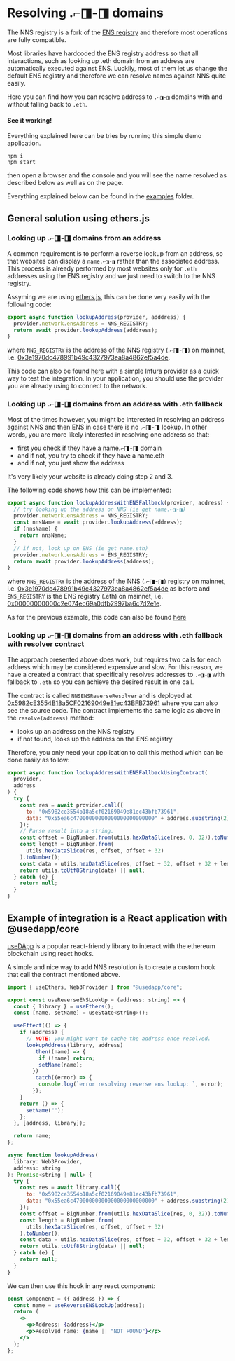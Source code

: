 # Resolving .⌐◨-◨ domains

The NNS registry is a fork of the [ENS registry](https://ens.domains/) and therefore most operations are fully compatible.

Most libraries have hardcoded the ENS registry address so that all interactions, such as looking up .eth domain from an address are automatically executed against ENS. Luckily, most of them let us change the default ENS registry and therefore we can resolve names against NNS quite easily.

Here you can find how you can resolve address to `.⌐◨-◨` domains with and without falling back to `.eth`.

#### See it working!

Everything explained here can be tries by running this simple demo application.

```
npm i
npm start
```

then open a browser and the console and you will see the name resolved as described below
as well as on the page.

Everything explained below can be found in the [examples](./src/examples/) folder.

## General solution using ethers.js

### Looking up .⌐◨-◨ domains from an address

A common requirement is to perform a reverse lookup from an address,
so that websites can display a `name.⌐◨-◨` rather than the associated address.
This process is already performed by most websites only for `.eth` addresses using the ENS registry and we just need to switch to the NNS registry.

Assyming we are using [ethers.js](https://docs.ethers.io/v5/), this can be done very easily with the following code:

```js
export async function lookupAddress(provider, adddress) {
  provider.network.ensAddress = NNS_REGISTRY;
  return await provider.lookupAddress(adddress);
}
```

where `NNS_REGISTRY` is the address of the NNS registry (.⌐◨-◨) on mainnet, i.e. [0x3e1970dc478991b49c4327973ea8a4862ef5a4de](https://etherscan.io/address/0x3e1970dc478991b49c4327973ea8a4862ef5a4de).

This code can also be found [here](./src/examples/ethers.js) with a simple Infura provider as a quick way to test the integration. In your application, you should use the provider you are already using to connect to the network.

### Looking up .⌐◨-◨ domains from an address with .eth fallback

Most of the times however, you might be interested in resolving an address against NNS and then ENS in case there is no .⌐◨-◨ lookup.
In other words, you are more likely interested in resolving one address so that:

- first you check if they have a name.⌐◨-◨ domain
- and if not, you try to check if they have a name.eth
- and if not, you just show the address

It's very likely your website is already doing step 2 and 3.

The following code shows how this can be implemented:

```js
export async function lookupAddressWithENSFallback(provider, address) {
  // try looking up the address on NNS (ie get name.⌐◨-◨)
  provider.network.ensAddress = NNS_REGISTRY;
  const nnsName = await provider.lookupAddress(address);
  if (nnsName) {
    return nnsName;
  }
  // if not, look up on ENS (ie get name.eth)
  provider.network.ensAddress = ENS_REGISTRY;
  return await provider.lookupAddress(address);
}
```

where `NNS_REGISTRY` is the address of the NNS (.⌐◨-◨) registry on mainnet, i.e. [0x3e1970dc478991b49c4327973ea8a4862ef5a4de](https://etherscan.io/address/0x3e1970dc478991b49c4327973ea8a4862ef5a4de) as before and `ENS_REGISTRY` is the ENS registry (.eth) on mainnet, i.e. [0x00000000000c2e074ec69a0dfb2997ba6c7d2e1e](https://etherscan.io/address/0x00000000000c2e074ec69a0dfb2997ba6c7d2e1e).

As for the previous example, this code can also be found [here](./src/examples/ethers.js)

### Looking up .⌐◨-◨ domains from an address with .eth fallback with resolver contract

The approach presented above does work, but requires two calls for each address which may be considered expensive and slow. For this reason, we have a created a contract that specifically resolves addresses to `.⌐◨-◨` with fallback to `.eth` so you can achieve the desired result in one call.

The contract is called `NNSENSReverseResolver` and is deployed at [0x5982cE3554B18a5CF02169049e81ec43BFB73961](https://etherscan.io/address/0x5982cE3554B18a5CF02169049e81ec43BFB73961) where you can also see the source code. The contract implements the same logic as above in the `resolve(address)` method:

- looks up an address on the NNS registry
- if not found, looks up the address on the ENS registry

Therefore, you only need your application to call this method which can be done easily as follow:

```js
export async function lookupAddressWithENSFallbackUsingContract(
  provider,
  address
) {
  try {
    const res = await provider.call({
      to: "0x5982ce3554b18a5cf02169049e81ec43bfb73961",
      data: "0x55ea6c47000000000000000000000000" + address.substring(2), // resolve() method
    });
    // Parse result into a string.
    const offset = BigNumber.from(utils.hexDataSlice(res, 0, 32)).toNumber();
    const length = BigNumber.from(
      utils.hexDataSlice(res, offset, offset + 32)
    ).toNumber();
    const data = utils.hexDataSlice(res, offset + 32, offset + 32 + length);
    return utils.toUtf8String(data) || null;
  } catch (e) {
    return null;
  }
}
```

## Example of integration is a React application with @usedapp/core

[useDApp](https://github.com/TrueFiEng/useDApp) is a popular react-friendly library to interact with the ethereum blockchain using react hooks.

A simple and nice way to add NNS resolution is to create a custom hook that call the contract mentioned above.

```jsx
import { useEthers, Web3Provider } from "@usedapp/core";

export const useReverseENSLookUp = (address: string) => {
  const { library } = useEthers();
  const [name, setName] = useState<string>();

  useEffect(() => {
    if (address) {
      // NOTE: you might want to cache the address once resolved.
      lookupAddress(library, address)
        .then((name) => {
          if (!name) return;
          setName(name);
        })
        .catch((error) => {
          console.log(`error resolving reverse ens lookup: `, error);
        });
    }
    return () => {
      setName("");
    };
  }, [address, library]);

  return name;
};

async function lookupAddress(
  library: Web3Provider,
  address: string
): Promise<string | null> {
  try {
    const res = await library.call({
      to: "0x5982ce3554b18a5cf02169049e81ec43bfb73961",
      data: "0x55ea6c47000000000000000000000000" + address.substring(2),method
    });
    const offset = BigNumber.from(utils.hexDataSlice(res, 0, 32)).toNumber();
    const length = BigNumber.from(
      utils.hexDataSlice(res, offset, offset + 32)
    ).toNumber();
    const data = utils.hexDataSlice(res, offset + 32, offset + 32 + length);
    return utils.toUtf8String(data) || null;
  } catch (e) {
    return null;
  }
}
```

We can then use this hook in any react component:

```jsx
const Component = ({ address }) => {
  const name = useReverseENSLookUp(address);
  return (
    <>
      <p>Address: {address}</p>
      <p>Resolved name: {name || "NOT FOUND"}</p>
    </>
  );
};
```
